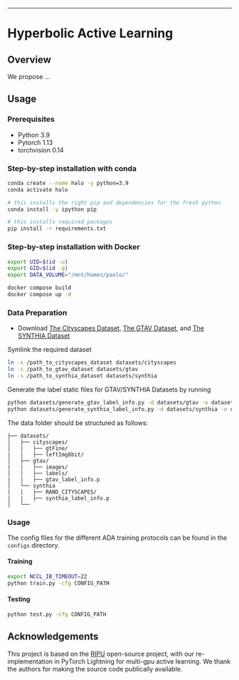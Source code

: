  ---  
 
# Hyperbolic Active Learning

## Overview
We propose ...

## Usage

### Prerequisites

- Python 3.9
- Pytorch 1.13
- torchvision 0.14

### Step-by-step installation with conda

```bash
conda create --name halo -y python=3.9
conda activate halo

# this installs the right pip and dependencies for the fresh python
conda install -y ipython pip

# this installs required packages
pip install -r requirements.txt
```

### Step-by-step installation with Docker

```bash
export UID=$(id -u)
export GID=$(id -g)
export DATA_VOLUME="/mnt/homes/paolo/"

docker compose build
docker compose up -d
```

### Data Preparation

- Download [The Cityscapes Dataset](https://www.cityscapes-dataset.com/), [The GTAV Dataset](https://download.visinf.tu-darmstadt.de/data/from_games/), and [The SYNTHIA Dataset](https://synthia-dataset.net/)

Symlink the required dataset

```bash
ln -s /path_to_cityscapes_dataset datasets/cityscapes
ln -s /path_to_gtav_dataset datasets/gtav
ln -s /path_to_synthia_dataset datasets/synthia
```

Generate the label static files for GTAV/SYNTHIA Datasets by running

```bash
python datasets/generate_gtav_label_info.py -d datasets/gtav -o datasets/gtav/
python datasets/generate_synthia_label_info.py -d datasets/synthia -o datasets/synthia/
```

The data folder should be structured as follows:

```
├── datasets/
│   ├── cityscapes/     
|   |   ├── gtFine/
|   |   ├── leftImg8bit/
│   ├── gtav/
|   |   ├── images/
|   |   ├── labels/
|   |   ├── gtav_label_info.p
│   └──	synthia
|   |   ├── RAND_CITYSCAPES/
|   |   ├── synthia_label_info.p
│   └──	
```

### Usage

The config files for the different ADA training protocols can be found in the `configs` directory.

#### Training

```bash
export NCCL_IB_TIMEOUT=22
python train.py -cfg CONFIG_PATH
```

#### Testing

```bash
python test.py -cfg CONFIG_PATH
```


## Acknowledgements
This project is based on the [RIPU](https://github.com/BIT-DA/RIPU) open-source project, with our re-implementation in PyTorch Lightning for multi-gpu active learning. We thank the authors for making the source code publically available.
